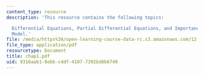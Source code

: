 ```yaml
---
content_type: resource
description: 'This resource contains the following topics:

  Differential Equations, Partial Differential Equations, and Importance of Forward
  Model.'
file: /media/https%3A/open-learning-course-data-rc.s3.amazonaws.com/12-864-inference-from-data-and-models-spring-2005/9316aab18ebbc4df41077392bd8b6749_chap1.pdf
file_type: application/pdf
resourcetype: Document
title: chap1.pdf
uid: 9316aab1-8ebb-c4df-4107-7392bd8b6749
---
```

